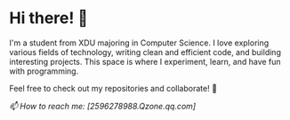 # Hi there! 👋  

I'm a student from XDU majoring in Computer Science. I love exploring various fields of technology, writing clean and efficient code, and building interesting projects. This space is where I experiment, learn, and have fun with programming.  

Feel free to check out my repositories and collaborate! 🚀  

*📫 How to reach me: [2596278988.Qzone.qq.com]*
